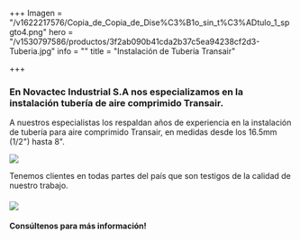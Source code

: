 +++
Imagen = "/v1622217576/Copia_de_Copia_de_Dise%C3%B1o_sin_t%C3%ADtulo_1_spgto4.png"
hero = "/v1530797586/productos/3f2ab090b41cda2b37c5ea94238cf2d3-Tuberia.jpg"
info = ""
title = "Instalación de Tubería Transair"

+++
### **En Novactec Industrial S.A nos especializamos en la instalación tubería de aire comprimido Transair.**

A nuestros especialistas los respaldan años de experiencia en la instalación de tubería para aire comprimido Transair, en medidas desde los 16.5mm (1/2") hasta 8".

![](https://res.cloudinary.com/novatec/v1622218160/WhatsApp_Image_2020-12-08_at_3.17.53_PM_ntxkca.jpg)

Tenemos clientes en todas partes del país que son testigos de la calidad de nuestro trabajo.

#### **![](https://res.cloudinary.com/novatec/v1622217451/parker-transair-sistemas-tubos-avanzados-fluidos-industriales-normas-calidad-aire-470673_1mg_bem7ad.jpg)**

#### **Consúltenos para más información!**